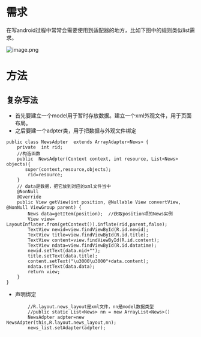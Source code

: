 # 需求
在写android过程中常常会需要使用到适配器的地方，比如下图中的规则类似list需求。

![image.png](https://i.loli.net/2020/05/05/I7NApFrYjyqMUXv.png)
# 方法
## 复杂写法

- 首先要建立一个model用于暂时存放数据。建立一个xml外观文件，用于页面布局。
- 之后要建一个adpter类，用于把数据与外观文件绑定

```
public class NewsAdpter  extends ArrayAdapter<News> {
    private  int rid;
    //构造函数
    public  NewsAdpter(Context context, int resource, List<News> objects){
       super(context,resource,objects);
        rid=resource;
    }
    // data是数据，把它放到对应的xml文件当中
    @NonNull
    @Override
    public View getView(int position, @Nullable View convertView, @NonNull ViewGroup parent) {
        News data=getItem(position);  //获取position项的News实例
        View view= LayoutInflater.from(getContext()).inflate(rid,parent,false);
        TextView newid=view.findViewById(R.id.newid);
        TextView title=view.findViewById(R.id.title);
        TextView content=view.findViewById(R.id.content);
        TextView ndata=view.findViewById(R.id.datatime);
        newid.setText(data.nid+"");
        title.setText(data.title);
        content.setText("\u3000\u3000"+data.content);
        ndata.setText(data.data);
        return view;
    }
}
```
- 声明绑定

```
        //R.layout.news_layout是xml文件，nn是model数据类型
        //public static List<News> nn = new ArrayList<News>()
        NewsAdpter adpter=new NewsAdpter(this,R.layout.news_layout,nn);
        news_list.setAdapter(adpter);
```